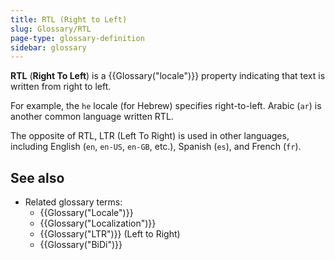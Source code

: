 ```yaml
---
title: RTL (Right to Left)
slug: Glossary/RTL
page-type: glossary-definition
sidebar: glossary
---
```


**RTL** (**Right To Left**) is a {{Glossary("locale")}} property indicating that text is written from right to left.

For example, the `he` locale (for Hebrew) specifies right-to-left. Arabic (`ar`) is another common language written RTL.

The opposite of RTL, LTR (Left To Right) is used in other languages, including English (`en`, `en-US`, `en-GB`, etc.), Spanish (`es`), and French (`fr`).

## See also

- Related glossary terms:
  - {{Glossary("Locale")}}
  - {{Glossary("Localization")}}
  - {{Glossary("LTR")}} (Left to Right)
  - {{Glossary("BiDi")}}
